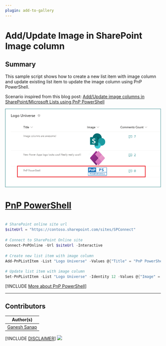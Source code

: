 ```yaml
---
plugin: add-to-gallery
---
```


# Add/Update Image in SharePoint Image column

## Summary

This sample script shows how to create a new list item with image column and update existing list item to update the image column using PnP PowerShell.

Scenario inspired from this blog post: [Add/Update image columns in SharePoint/Microsoft Lists using PnP PowerShell](https://ganeshsanapblogs.wordpress.com/2022/10/13/add-update-image-columns-in-sharepoint-microsoft-lists-using-pnp-powershell/)

![Outupt Screenshot](assets/output.png)

# [PnP PowerShell](#tab/pnpps)

```powershell

# SharePoint online site url
$siteUrl = "https://contoso.sharepoint.com/sites/SPConnect"	

# Connect to SharePoint Online site  
Connect-PnPOnline -Url $siteUrl -Interactive

# Create new list item with image column
Add-PnPListItem -List "Logo Universe" -Values @{"Title" = "PnP PowerShell"; "Image" = "{'type':'thumbnail','fileName':'PnP-PowerShell-Blue.png','fieldName':'Image','serverUrl':'https://contoso.sharepoint.com','serverRelativeUrl':'/sites/SPConnect/SiteAssets/Lists/dbc6f551-252b-462f-8002-c8f88d0d12d5/PnP-PowerShell-Blue.png'}"}

# Update list item with image column
Set-PnPListItem -List "Logo Universe" -Identity 12 -Values @{"Image" = "{'type':'thumbnail','fileName':'PnP-PowerShell-Blue.png','fieldName':'Image','serverUrl':'https://contoso.sharepoint.com','serverRelativeUrl':'/sites/SPConnect/SiteAssets/Lists/dbc6f551-252b-462f-8002-c8f88d0d12d5/PnP-PowerShell-Green.png'}"}

```

[!INCLUDE [More about PnP PowerShell](../../docfx/includes/MORE-PNPPS.md)]

***

## Contributors

| Author(s) |
|-----------|
| [Ganesh Sanap](https://ganeshsanapblogs.wordpress.com/about) |

[!INCLUDE [DISCLAIMER](../../docfx/includes/DISCLAIMER.md)]
<img src="https://pnptelemetry.azurewebsites.net/script-samples/scripts/spo-add-update-image-column" aria-hidden="true" />
